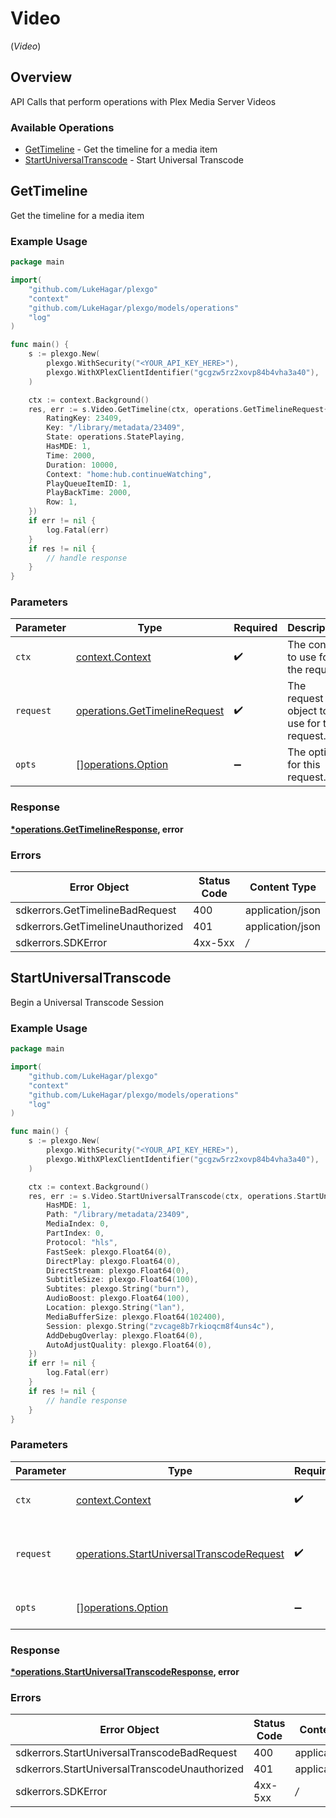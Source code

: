 # Video
(*Video*)

## Overview

API Calls that perform operations with Plex Media Server Videos


### Available Operations

* [GetTimeline](#gettimeline) - Get the timeline for a media item
* [StartUniversalTranscode](#startuniversaltranscode) - Start Universal Transcode

## GetTimeline

Get the timeline for a media item

### Example Usage

```go
package main

import(
	"github.com/LukeHagar/plexgo"
	"context"
	"github.com/LukeHagar/plexgo/models/operations"
	"log"
)

func main() {
    s := plexgo.New(
        plexgo.WithSecurity("<YOUR_API_KEY_HERE>"),
        plexgo.WithXPlexClientIdentifier("gcgzw5rz2xovp84b4vha3a40"),
    )

    ctx := context.Background()
    res, err := s.Video.GetTimeline(ctx, operations.GetTimelineRequest{
        RatingKey: 23409,
        Key: "/library/metadata/23409",
        State: operations.StatePlaying,
        HasMDE: 1,
        Time: 2000,
        Duration: 10000,
        Context: "home:hub.continueWatching",
        PlayQueueItemID: 1,
        PlayBackTime: 2000,
        Row: 1,
    })
    if err != nil {
        log.Fatal(err)
    }
    if res != nil {
        // handle response
    }
}
```

### Parameters

| Parameter                                                                      | Type                                                                           | Required                                                                       | Description                                                                    |
| ------------------------------------------------------------------------------ | ------------------------------------------------------------------------------ | ------------------------------------------------------------------------------ | ------------------------------------------------------------------------------ |
| `ctx`                                                                          | [context.Context](https://pkg.go.dev/context#Context)                          | :heavy_check_mark:                                                             | The context to use for the request.                                            |
| `request`                                                                      | [operations.GetTimelineRequest](../../models/operations/gettimelinerequest.md) | :heavy_check_mark:                                                             | The request object to use for the request.                                     |
| `opts`                                                                         | [][operations.Option](../../models/operations/option.md)                       | :heavy_minus_sign:                                                             | The options for this request.                                                  |

### Response

**[*operations.GetTimelineResponse](../../models/operations/gettimelineresponse.md), error**

### Errors

| Error Object                      | Status Code                       | Content Type                      |
| --------------------------------- | --------------------------------- | --------------------------------- |
| sdkerrors.GetTimelineBadRequest   | 400                               | application/json                  |
| sdkerrors.GetTimelineUnauthorized | 401                               | application/json                  |
| sdkerrors.SDKError                | 4xx-5xx                           | */*                               |


## StartUniversalTranscode

Begin a Universal Transcode Session

### Example Usage

```go
package main

import(
	"github.com/LukeHagar/plexgo"
	"context"
	"github.com/LukeHagar/plexgo/models/operations"
	"log"
)

func main() {
    s := plexgo.New(
        plexgo.WithSecurity("<YOUR_API_KEY_HERE>"),
        plexgo.WithXPlexClientIdentifier("gcgzw5rz2xovp84b4vha3a40"),
    )

    ctx := context.Background()
    res, err := s.Video.StartUniversalTranscode(ctx, operations.StartUniversalTranscodeRequest{
        HasMDE: 1,
        Path: "/library/metadata/23409",
        MediaIndex: 0,
        PartIndex: 0,
        Protocol: "hls",
        FastSeek: plexgo.Float64(0),
        DirectPlay: plexgo.Float64(0),
        DirectStream: plexgo.Float64(0),
        SubtitleSize: plexgo.Float64(100),
        Subtites: plexgo.String("burn"),
        AudioBoost: plexgo.Float64(100),
        Location: plexgo.String("lan"),
        MediaBufferSize: plexgo.Float64(102400),
        Session: plexgo.String("zvcage8b7rkioqcm8f4uns4c"),
        AddDebugOverlay: plexgo.Float64(0),
        AutoAdjustQuality: plexgo.Float64(0),
    })
    if err != nil {
        log.Fatal(err)
    }
    if res != nil {
        // handle response
    }
}
```

### Parameters

| Parameter                                                                                              | Type                                                                                                   | Required                                                                                               | Description                                                                                            |
| ------------------------------------------------------------------------------------------------------ | ------------------------------------------------------------------------------------------------------ | ------------------------------------------------------------------------------------------------------ | ------------------------------------------------------------------------------------------------------ |
| `ctx`                                                                                                  | [context.Context](https://pkg.go.dev/context#Context)                                                  | :heavy_check_mark:                                                                                     | The context to use for the request.                                                                    |
| `request`                                                                                              | [operations.StartUniversalTranscodeRequest](../../models/operations/startuniversaltranscoderequest.md) | :heavy_check_mark:                                                                                     | The request object to use for the request.                                                             |
| `opts`                                                                                                 | [][operations.Option](../../models/operations/option.md)                                               | :heavy_minus_sign:                                                                                     | The options for this request.                                                                          |

### Response

**[*operations.StartUniversalTranscodeResponse](../../models/operations/startuniversaltranscoderesponse.md), error**

### Errors

| Error Object                                  | Status Code                                   | Content Type                                  |
| --------------------------------------------- | --------------------------------------------- | --------------------------------------------- |
| sdkerrors.StartUniversalTranscodeBadRequest   | 400                                           | application/json                              |
| sdkerrors.StartUniversalTranscodeUnauthorized | 401                                           | application/json                              |
| sdkerrors.SDKError                            | 4xx-5xx                                       | */*                                           |
